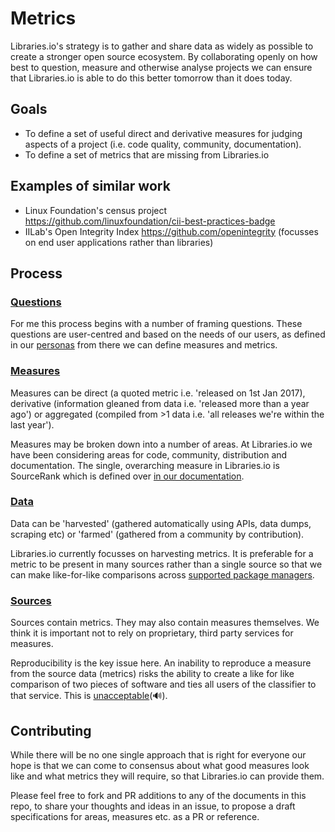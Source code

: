 # Metrics
Libraries.io's strategy is to gather and share data as widely as possible to create a stronger open source ecosystem. By collaborating openly on how best to question, measure and otherwise analyse projects we can ensure that Libraries.io is able to do this better tomorrow than it does today. 

## Goals
* To define a set of useful direct and derivative measures for judging aspects of a project (i.e. code quality, community, documentation).
* To define a set of metrics that are missing from Libraries.io

## Examples of similar work
* Linux Foundation's census project https://github.com/linuxfoundation/cii-best-practices-badge
* IILab's Open Integrity Index https://github.com/openintegrity (focusses on end user applications rather than libraries)

## Process

### [Questions](https://github.com/librariesio/metrics/blob/master/questions.md)
For me this process begins with a number of framing questions. These questions are user-centred and based on the needs of our users, as defined in our [personas](https://docs.libraries.io/personas.html) from there we can define measures and metrics. 

### [Measures](https://github.com/librariesio/metrics/blob/master/measures.md)
Measures can be direct (a quoted metric i.e. 'released on 1st Jan 2017), derivative (information gleaned from data i.e. 'released more than a year ago') or aggregated (compiled from >1 data i.e. 'all releases we're within the last year'). 

Measures may be broken down into a number of areas. At Libraries.io we have been considering areas for code, community, distribution and documentation. The single, overarching measure in Libraries.io is SourceRank which is defined over [in our documentation](https://docs.libraries.io/overview#sourcerank). 

### [Data](https://github.com/librariesio/metrics/blob/master/data.md)
Data can be 'harvested' (gathered automatically using APIs, data dumps, scraping etc) or 'farmed' (gathered from a community by contribution).

Libraries.io currently focusses on harvesting metrics. It is preferable for a metric to be present in many sources rather than a single source so that we can make like-for-like comparisons across [supported package managers](http://libraries.io/compatibility). 

### [Sources](https://github.com/librariesio/metrics/blob/master/sources.md)
Sources contain metrics. They may also contain measures themselves.  We think it is important not to rely on proprietary, third party services for measures. 

Reproducibility is the key issue here. An inability to reproduce a measure from the source data (metrics) risks the ability to create a like for like comparison of two pieces of software and ties all users of the classifier to that service. This is [unacceptable](https://www.youtube.com/watch?v=07So_lJQyqw)(🔊).
 
## Contributing 
While there will be no one single approach that is right for everyone our hope is that we can come to consensus about what good measures look like and what metrics they will require, so that Libraries.io can provide them. 

Please feel free to fork and PR additions to any of the documents in this repo, to share your thoughts and ideas in an issue, to propose a draft specifications for areas, measures etc. as a PR or reference. 